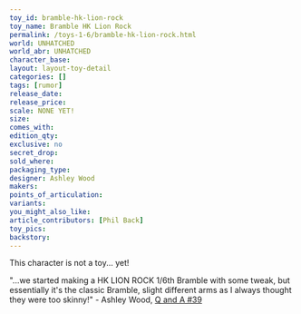 ```yaml
---
toy_id: bramble-hk-lion-rock
toy_name: Bramble HK Lion Rock
permalink: /toys-1-6/bramble-hk-lion-rock.html
world: UNHATCHED
world_abr: UNHATCHED
character_base: 
layout: layout-toy-detail
categories: []
tags: [rumor]
release_date: 
release_price: 
scale: NONE YET!
size: 
comes_with: 
edition_qty: 
exclusive: no
secret_drop:
sold_where: 
packaging_type: 
designer: Ashley Wood
makers: 
points_of_articulation: 
variants: 
you_might_also_like:
article_contributors: [Phil Back]
toy_pics:
backstory: 
---
```

This character is not a toy... yet! 

"...we started making a HK LION ROCK 1/6th Bramble with some tweak, but essentially it's the classic Bramble, slight different arms as I always thought they were too skinny!" - Ashley Wood, <a href="https://www.worldofthreea.com/threea-production-blog/qa39" target="_blank">Q and A #39</a> 